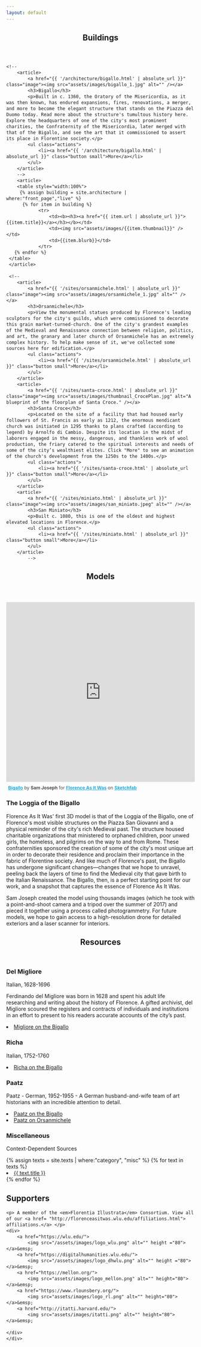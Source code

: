 ```yaml
---
layout: default
---
```


<!-- Section -->
<section>
	<header class="major">
		<h2>Buildings</h2>
	</header>

	<!--
		<article>
			<a href="{{ '/architecture/bigallo.html' | absolute_url }}" class="image"><img src="assets/images/bigallo_1.jpg" alt="" /></a>
			<h3>Bigallo</h3>
			<p>Built in c. 1360, the Oratory of the Misericordia, as it was then known, has endured expansions, fires, renovations, a merger, and more to become the elegant structure that stands on the Piazza del Duomo today. Read more about the structure's tumultous history here. Explore the headquarters of one of the city's most prominent charities, the Confraternity of the Misericordia, later merged with that of the Bigallo, and see the art that it commissioned to assert its place in Florentine society.</p>
			<ul class="actions">
				<li><a href="{{ '/architecture/bigallo.html' | absolute_url }}" class="button small">More</a></li>
			</ul>
		</article>
		-->
		<article>
		<table style="width:100%">
	 	 {% assign building = site.architecture | where:"front_page","live" %}
	   	  {% for item in building %}
		 		<tr>
					<td><b><h3><a href="{{ item.url | absolute_url }}">{{item.title}}</a></h3></b></td>
					<td><img src="assets/images/{{item.thumbnail}}" /></td>
					<td>{{item.blurb}}</td>
				</tr>
	   {% endfor %}
	 </table>
	 </article>
	
	 <!--
		<article>
			<a href="{{ '/sites/orsanmichele.html' | absolute_url }}" class="image"><img src="assets/images/orsanmichele_1.jpg" alt="" /></a>
			<h3>Orsanmichele</h3>
			<p>View the monumental statues produced by Florence's leading sculptors for the city's guilds, which were commissioned to decorate this grain market-turned-church. One of the city's grandest examples of the Medieval and Renaissance connection between religion, politics, and art, the granary and later church of Orsanmichele has an extremely complex history. To help make sense of it, we've collected some sources here for edification.</p>
			<ul class="actions">
				<li><a href="{{ '/sites/orsanmichele.html' | absolute_url }}" class="button small">More</a></li>
			</ul>
		</article>
		<article>
			<a href="{{ '/sites/santa-croce.html' | absolute_url }}" class="image"><img src="assets/images/thumbnail_CrocePlan.jpg" alt="A blueprint of the floorplan of Santa Croce." /></a>
			<h3>Santa Croce</h3>
			<p>Located on the site of a facility that had housed early followers of St. Francis as early as 1212, the enormous mendicant church was initiated in 1295 thanks to plans crafted (according to legend) by Arnolfo di Cambio. Despite its location in the midst of laborers engaged in the messy, dangerous, and thankless work of wool production, the friary catered to the spiritual interests and needs of some of the city’s wealthiest elites. Click "More" to see an animation of the church's development from the 1250s to the 1400s.</p>
			<ul class="actions">
				<li><a href="{{ '/sites/santa-croce.html' | absolute_url }}" class="button small">More</a></li>
			</ul>
		</article>
		<article>
			<a href="{{ '/sites/miniato.html' | absolute_url }}" class="image"><img src="assets/images/san_miniato.jpeg" alt="" /></a>
			<h3>San Miniato</h3>
			<p>Built c. 1080, this is one of the oldest and highest elevated locations in Florence.</p>
			<ul class="actions">
				<li><a href="{{ '/sites/miniato.html' | absolute_url }}" class="button small">More</a></li>
			</ul>
		</article>
			-->
	
</section>

<section>
	<header class="major">
		<h2>Models</h2>
	</header>
	<div class="posts">
		<article>
			<div class="sketchfab-embed-wrapper">
			<iframe width="100%" height="480" src="https://sketchfab.com/models/611e480a37db4ddca53216bfe7c98dc0/embed" frameborder="0" allowvr allowfullscreen mozallowfullscreen="true" webkitallowfullscreen="true" onmousewheel=""></iframe>
				<p style="font-size: 12px; font-weight: normal; margin: 5px; color: #4A4A4A;">
				    <a href="https://sketchfab.com/models/611e480a37db4ddca53216bfe7c98dc0?utm_medium=embed&utm_source=website&utm_campain=share-popup" target="_blank_" style="font-weight: bold; color: #1CAAD9;">Bigallo</a>
				    by <b>Sam Joseph</b> for <a href="https://sketchfab.com/FLAW?utm_medium=embed&utm_source=website&utm_campain=share-popup" target="_blank_" style="font-weight: bold; color: #1CAAD9;">Florence As It Was</a>
				    on <a href="https://sketchfab.com?utm_medium=embed&utm_source=website&utm_campain=share-popup" target="_blank_" style="font-weight: bold; color: #1CAAD9;">Sketchfab</a>
				</p>
			</div>
		</article>
		<article>
			<h3>The Loggia of the Bigallo</h3>
			<p>Florence As It Was' first 3D model is that of the Loggia of the Bigallo, one of Florence's most visible structures on the Piazza San Giovanni and a physical reminder of the city's rich Medieval past. The structure housed charitable organizations that ministered to orphaned children, poor unwed girls, the homeless, and pilgrims on the way to and from Rome. These confraternities sponsored the creation of some of the city's most unique art in order to decorate their residence and proclaim their importance in the fabric of Florentine society. And like much of Florence's past, the Bigallo has undergone significant changes—changes that we hope to unravel, peeling back the layers of time to find the Medieval city that gave birth to the Italian Renaissance. The Bigallo, then, is a perfect starting point for our work, and a snapshot that captures the essence of Florence As It Was.</p>
			<p>Sam Joseph created the model using thousands images (which he took with a point-and-shoot camera and a tripod over the summer of 2017) and pieced it together using a process called photogrammetry. For future models, we hope to gain access to a high-resolution drone for detailed exteriors and a laser scanner for interiors.</p>
		</article>
	</div>
</section>

<!-- Section -->
<section id="resources">
	<header class="major">
		<h2>Resources</h2>
	</header>
	<div class="features">
		<article>
			<span class="icon fa-newspaper-o"></span>
			<div class="content">
				<h3>Del Migliore</h3>
				<p>Italian, 1628-1696</p>
				<p>Ferdinando del Migliore was born in 1628 and spent his adult life researching and writing about the history of Florence. A gifted archivist, del Migliore scoured the registers and contracts of individuals and institutions in an effort to present to his readers accurate accounts of the city’s past.</p>
					<li><a href="https://florenceasitwas.wlu.edu/sources/demigliore-bigallo.html" class="essaylink">Migliore on the Bigallo</a></li>
			</div>
		</article>
		<article>
			<span class="icon fa-newspaper-o"></span>
			<div class="content">
				<h3>Richa</h3>
				<p>Italian, 1752-1760</p>
				<p></p>
					<li><a href="https://florenceasitwas.wlu.edu/sources/richa-bigallo.html" class="essaylink">Richa on the Bigallo</a></li>
			</div>
		</article>
		<article>
			<span class="icon fa-newspaper-o"></span>
			<div class="content">
				<h3>Paatz</h3>
				<p>Paatz - German, 1952-1955 - A German husband-and-wife team of art historians with an incredible attention to detail.</p>
				<li>
					<a href="https://florenceasitwas.wlu.edu/sources/paatz-bigallo.html" class="essaylink">Paatz on the Bigallo</a>
				</li>
				<li>
					<a href="https://florenceasitwas.wlu.edu/sources/paatz-orsanmichele.html" class="essaylink">Paatz on Orsanmichele</a>
				</li>
			</div>
		</article>
		<article>
			<span class="icon fa-newspaper-o"></span>
			<div class="content">
				<h3>Miscellaneous</h3>
				<p>Context-Dependent Sources</p>
				{% assign texts = site.texts | where:"category", "misc" %}
				{% for text in texts %}
				<li><a href="{{ text.url | absolute_url }}">{{ text.title }}</a></li>
				{% endfor %}
			</div>
		</article>
	</div>
</section>

<!-- Something here about Copyright and how we are not in violation of any copyright laws because the bulk of these materials have passed out of protection -->

<section>
	<div class="affiliation">
	<h2>Supporters</h2>

	<p> A member of the <em>Florentia Illustrata</em> Consortium. View all of our <a href= "http://florenceasitwas.wlu.edu/affiliations.html"> affiliations.</a> </p>
	<div>
		<a href="https://wlu.edu/">
			<img src="/assets/images/logo_wlu.png" alt="" height ="80"></a>&emsp;
		<a href="https://digitalhumanities.wlu.edu/">
			<img src="/assets/images/logo_dhwlu.png" alt="" height ="80"></a>&emsp;
		<a href="https://mellon.org/">
			<img src="assets/images/logo_mellon.png" alt="" height="80"></a>&emsp;
		<a href="https://www.rlounsbery.org/">
			<img src="assets/images/logo_rl.png" alt="" height="80"></a>&emsp;
		<a href="http://itatti.harvard.edu/">
			<img src="assets/images/itatti.png" alt="" height="80"></a>&emsp;
		
	</div>
	</div>
</section>
